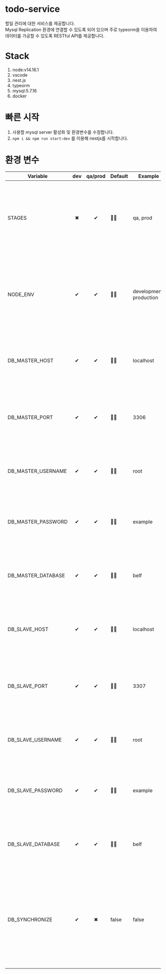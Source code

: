# todo-service

할일 관리에 대한 서비스를 제공합니다.  
Mysql Replication 환경에 연결할 수 있도록 되어 있으며 주로 typeorm을 이용하여 데이터를 가공할 수 있도록 RESTful API를 제공합니다.

# Stack

1. node:v14.16.1
1. vscode
1. nest.js
1. typeorm
1. mysql:5.7.16
1. docker

# 빠른 시작

1. 사용할 mysql server 활성화 및 환경변수를 수정합니다.
1. `npm i && npm run start:dev` 를 이용해 nestjs를 시작합니다.

# 환경 변수

| Variable           | dev | qa/prod | Default | Example                 | Usage                                                                                                    |
| ------------------ | :-: | :-----: | ------- | ----------------------- | -------------------------------------------------------------------------------------------------------- |
| STAGES             |  ✖  |    ✔    | 🤷‍♂️      | qa, prod                | `k8s에서` 실행 환경에 맞는 svc를 연결 및 디버깅을 위해 사용되는 값입니다.                                |
| NODE_ENV           |  ✔  |    ✔    | 🤷‍♂️      | development, production | `NodeJS 실행 환경` 을 설정하는 값 nestjs가 실행전에 값이 있어야 합니다.                                  |
| DB_MASTER_HOST     |  ✔  |    ✔    | 🤷‍♂️      | localhost               | `DB 연결을 위한 주소로 MASTER 환경에서` 사용되는 값입니다.                                               |
| DB_MASTER_PORT     |  ✔  |    ✔    | 🤷‍♂️      | 3306                    | `DB 연결을 위한 포트 번호로 MASTER 환경에서` 사용되는 값입니다.                                          |
| DB_MASTER_USERNAME |  ✔  |    ✔    | 🤷‍♂️      | root                    | `DB 계정명으로 MASTER 환경에서` 사용되는 값입니다.                                                       |
| DB_MASTER_PASSWORD |  ✔  |    ✔    | 🤷‍♂️      | example                 | `DB 계정의 비밀번호로 MASTER 환경에서` 사용되는 값입니다.                                                |
| DB_MASTER_DATABASE |  ✔  |    ✔    | 🤷‍♂️      | belf                    | `연결을 할 DB명으로 MASTER 환경에서` 사용되는 값입니다.                                                  |
| DB_SLAVE_HOST      |  ✔  |    ✔    | 🤷‍♂️      | localhost               | `DB 연결을 위한 주소로 SLAVE 환경에서` 사용되는 값입니다.                                                |
| DB_SLAVE_PORT      |  ✔  |    ✔    | 🤷‍♂️      | 3307                    | `DB 연결을 위한 포트 번호로 SLAVE 환경에서` 사용되는 값입니다.                                           |
| DB_SLAVE_USERNAME  |  ✔  |    ✔    | 🤷‍♂️      | root                    | `DB 계정명으로 SLAVE 환경에서` 사용되는 값입니다.                                                        |
| DB_SLAVE_PASSWORD  |  ✔  |    ✔    | 🤷‍♂️      | example                 | `DB 계정의 비밀번호로 SLAVE 환경에서` 사용되는 값입니다.                                                 |
| DB_SLAVE_DATABASE  |  ✔  |    ✔    | 🤷‍♂️      | belf                    | `연결을 할 DB명으로 SLAVE 환경에서` 사용되는 값입니다.                                                   |
| DB_SYNCHRONIZE     |  ✔  |    ✖    | false   | false                   | `DB 스키마를 entity 코드와 자동 동기화(기존 스키마의 정보가 삭제됨) 할지를 물어볼 때` 사용되는 값입니다. |
